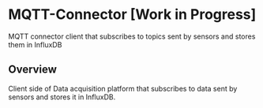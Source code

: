# MQTT-Connector [Work in Progress]
MQTT connector client that subscribes to topics sent by sensors and stores them in InfluxDB

## Overview
Client side of Data acquisition platform that subscribes to data sent by sensors and stores it in InfluxDB.
